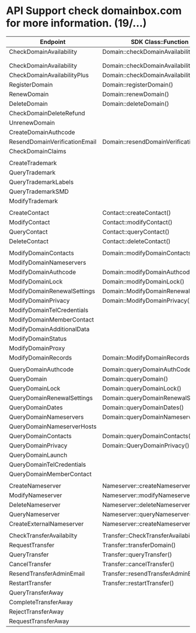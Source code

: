 # API Support check domainbox.com for more information. (19/...)


| Endpoint                                | SDK Class::Function                             | Output            | Version |
|-----------------------------------------|-------------------------------------------------|-------------------|---------|
| CheckDomainAvailability                 | Domain::checkDomainAvailability()               | Domain            | 0.1.0   |
|                                         |                                                 |                   |         |
|                                         |                                                 |                   |         |
| CheckDomainAvailability                 | Domain::checkDomainAvailability()               | Domain            | 0.1.0   |
| CheckDomainAvailabilityPlus             | Domain::checkDomainAvailabilityPlus()           | Domain            | 0.1.0   |
| RegisterDomain                          | Domain::registerDomain()                        | Domain            | 0.1.0   |
| RenewDomain                             | Domain::renewDomain()                           | Domain            | 0.1.0   |
| DeleteDomain                            | Domain::deleteDomain()                          | Domain            | 0.1.0   |
| CheckDomainDeleteRefund                 |                                                 |                   |         |
| UnrenewDomain                           |                                                 |                   |         |
| CreateDomainAuthcode                    |                                                 |                   |         |
| ResendDomainVerificationEmail           | Domain::resendDomainVerificationEmail()         | Boolean           | 0.4.0   |
| CheckDomainClaims                       |                                                 |                   |         |
|                                         |                                                 |                   |         |
| CreateTrademark                         |                                                 |                   | 0.7.0   |
| QueryTrademark                          |                                                 |                   | 0.7.0   |
| QueryTrademarkLabels                    |                                                 |                   | 0.7.0   |
| QueryTrademarkSMD                       |                                                 |                   | 0.7.0   |
| ModifyTrademark                         |                                                 |                   | 0.7.0   |
|                                         |                                                 |                   |         |
| CreateContact                           | Contact::createContact()                        | Contact           | 0.1.0   |
| ModifyContact                           | Contact::modifyContact()                        | Contact           | 0.1.0   |
| QueryContact                            | Contact::queryContact()                         | Contact           | 0.1.0   |
| DeleteContact                           | Contact::deleteContact()                        | Boolean           | 0.1.0   |
|                                         |                                                 |                   |         |
| ModifyDomainContacts                    | Domain::modifyDomainContacts()                  | Domain            | 0.4.0   |
| ModifyDomainNameservers                 |                                                 |                   |         |
| ModifyDomainAuthcode                    | Domain::modifyDomainAuthcode()                  | Domain            | 0.4.0   |
| ModifyDomainLock                        | Domain::modifyDomainLock()                      | Boolean           | 0.4.0   |
| ModifyDomainRenewalSettings             | Domain::ModifyDomainRenewalSettings()           | Domain            | 0.4.0   |
| ModifyDomainPrivacy                     | Domain::ModifyDomainPrivacy()                   | Boolean           | 0.4.0   |
| ModifyDomainTelCredentials              |                                                 |                   |         |
| ModifyDomainMemberContact               |                                                 |                   |         |
| ModifyDomainAdditionalData              |                                                 |                   |         |
| ModifyDomainStatus                      |                                                 |                   |         |
| ModifyDomainProxy                       |                                                 |                   |         |
| ModifyDomainRecords                     | Domain::ModifyDomainRecords()                   | Boolean           | 0.4.0   |
|                                         |                                                 |                   |         |
| QueryDomainAuthcode                     | Domain::queryDomainAuthCode()                   | Domain            | 0.4.0   |
| QueryDomain                             | Domain::queryDomain()                           | Domain            | 0.1.0   |
| QueryDomainLock                         | Domain::queryDomainLock()                       | Domain            | 0.4.0   |
| QueryDomainRenewalSettings              | Domain::queryDomainRenewalSettings()            | Domain            | 0.4.0   |
| QueryDomainDates                        | Domain::queryDomainDates()                      | Domain            | 0.4.0   |
| QueryDomainNameservers                  | Domain::queryDomainNameservers()                | Domain            | 0.4.0   |
| QueryDomainNameserverHosts              |                                                 |                   |         |
| QueryDomainContacts                     | Domain::queryDomainContacts()                   | Domain            | 0.4.0   |
| QueryDomainPrivacy                      | Domain::QueryDomainPrivacy()                    | Domain            | 0.4.0   |
| QueryDomainLaunch                       |                                                 |                   |         |
| QueryDomainTelCredentials               |                                                 |                   |         |
| QueryDomainMemberContact                |                                                 |                   |         |
|                                         |                                                 |                   |         |
| CreateNameserver                        | Nameserver::createNameserver()                  | Boolean           | 0.5.0   |
| ModifyNameserver                        | Nameserver::modifyNameserver()                  | Boolean           | 0.5.0   |
| DeleteNameserver                        | Nameserver::deleteNameserver()                  | Boolean           | 0.5.0   |
| QueryNameserver                         | Nameserver::queryNameserver()                   | Nameserver        | 0.5.0   |
| CreateExternalNameserver                | Nameserver::createNameserver()                  | Boolean           | 0.5.0   |
|                                         |                                                 |                   |         |
| CheckTransferAvailabilty                | Transfer::CheckTransferAvailabilty()            | Domain            | 0.6.0   |
| RequestTransfer                         | Transfer::transferDomain()                      | Domain            | 0.6.0   |
| QueryTransfer                           | Transfer::queryTransfer()                       | Domain            | 0.6.0   |
| CancelTransfer                          | Transfer::cancelTransfer()                      | Boolean           | 0.6.0   |
| ResendTransferAdminEmail                | Transfer::resendTransferAdminEmail()            | Domain            | 0.6.0   |
| RestartTransfer                         | Transfer::restartTransfer()                     | Boolean           | 0.6.0   |
| QueryTransferAway                       |                                                 |                   |         |
| CompleteTransferAway                    |                                                 |                   |         |
| RejectTransferAway                      |                                                 |                   |         |
| RequestTransferAway                     |                                                 |                   |         |